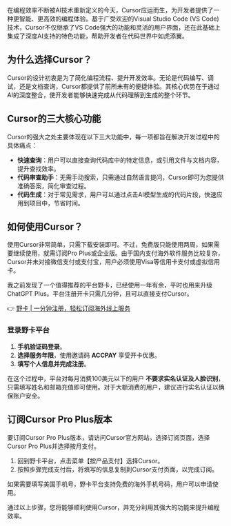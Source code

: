 在编程效率不断被AI技术重新定义的今天，Cursor应运而生，为开发者提供了一种更智能、更高效的编程体验。基于广受欢迎的Visual Studio Code (VS Code)技术，Cursor不仅继承了VS Code强大的功能和灵活的用户界面，还在此基础上集成了深度AI支持的特色功能，帮助开发者在代码世界中如虎添翼。

## 为什么选择Cursor？

Cursor的设计初衷是为了简化编程流程、提升开发效率。无论是代码编写、调试，还是文档查询，Cursor都提供了前所未有的便捷体验。其核心优势在于通过AI的深度整合，使开发者能够快速完成从代码理解到生成的整个环节。

## Cursor的三大核心功能

Cursor的强大之处主要体现在以下三大功能中，每一项都旨在解决开发过程中的具体痛点：

- **快速查询**：用户可以直接查询代码库中的特定信息，或引用文件与文档内容，提升查找效率。
- **代码审查助手**：无需手动搜索，只需通过自然语言提问，Cursor即可为您提供准确答案，简化审查过程。
- **代码生成**：对于常见需求，用户可以通过点击AI模型生成的代码片段，快速应用到项目中，节省时间。

## 如何使用Cursor？

使用Cursor非常简单，只需下载安装即可。不过，免费版只能使用两周，如果需要继续使用，就需订阅Pro Plus或企业版。由于国内支付海外软件服务比较复杂，Cursor并未对接微信支付或支付宝，用户必须使用Visa等信用卡支付或虚拟信用卡。

我之前发现了一个值得推荐的平台野卡，已经使用一年有余，平时也用来升级ChatGPT Plus。平台注册开卡只需几分钟，且可以直接支付Cursor。

👉 [野卡 | 一分钟注册，轻松订阅海外线上服务](https://bit.ly/bewildcard)

### 登录野卡平台

1. **手机验证码登录**。
2. **选择服务年限**，使用邀请码 **ACCPAY** 享受开卡优惠。
3. **填写个人信息并完成注册**。

在这个过程中，平台对每月消费100美元以下的用户 **不要求实名认证及人脸识别**，只需填写姓名和邮箱充值即可使用。对于大额消费的用户，建议进行实名认证以确保账户安全。

## 订阅Cursor Pro Plus版本

要订阅Cursor Pro Plus版本，请访问Cursor官方网站，选择订阅页面，选择Cursor Pro Plus并选择按月支付。

1. 回到野卡平台，点击菜单【按产品支付】选择Cursor。
2. 按照步骤完成支付后，将填写的信息复制到Cursor支付页面，以完成订阅。

如果需要填写美国手机号，野卡平台支持免费的海外手机号码，用户可以申请使用。

通过以上步骤，您将能够顺利使用Cursor，并充分利用其强大的功能来提升编程效率。